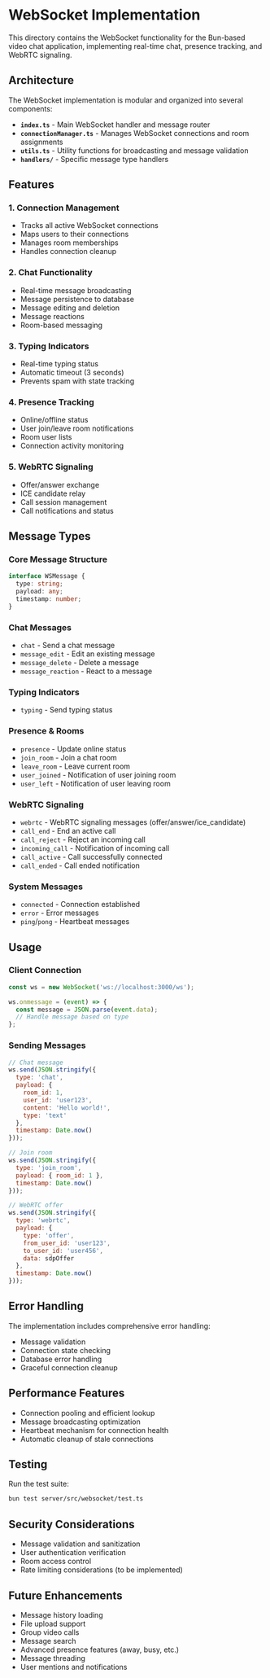 # WebSocket Implementation

This directory contains the WebSocket functionality for the Bun-based video chat application, implementing real-time chat, presence tracking, and WebRTC signaling.

## Architecture

The WebSocket implementation is modular and organized into several components:

- **`index.ts`** - Main WebSocket handler and message router
- **`connectionManager.ts`** - Manages WebSocket connections and room assignments
- **`utils.ts`** - Utility functions for broadcasting and message validation
- **`handlers/`** - Specific message type handlers

## Features

### 1. Connection Management
- Tracks all active WebSocket connections
- Maps users to their connections
- Manages room memberships
- Handles connection cleanup

### 2. Chat Functionality
- Real-time message broadcasting
- Message persistence to database
- Message editing and deletion
- Message reactions
- Room-based messaging

### 3. Typing Indicators
- Real-time typing status
- Automatic timeout (3 seconds)
- Prevents spam with state tracking

### 4. Presence Tracking
- Online/offline status
- User join/leave room notifications
- Room user lists
- Connection activity monitoring

### 5. WebRTC Signaling
- Offer/answer exchange
- ICE candidate relay
- Call session management
- Call notifications and status

## Message Types

### Core Message Structure
```typescript
interface WSMessage {
  type: string;
  payload: any;
  timestamp: number;
}
```

### Chat Messages
- `chat` - Send a chat message
- `message_edit` - Edit an existing message
- `message_delete` - Delete a message
- `message_reaction` - React to a message

### Typing Indicators
- `typing` - Send typing status

### Presence & Rooms
- `presence` - Update online status
- `join_room` - Join a chat room
- `leave_room` - Leave current room
- `user_joined` - Notification of user joining room
- `user_left` - Notification of user leaving room

### WebRTC Signaling
- `webrtc` - WebRTC signaling messages (offer/answer/ice_candidate)
- `call_end` - End an active call
- `call_reject` - Reject an incoming call
- `incoming_call` - Notification of incoming call
- `call_active` - Call successfully connected
- `call_ended` - Call ended notification

### System Messages
- `connected` - Connection established
- `error` - Error messages
- `ping`/`pong` - Heartbeat messages

## Usage

### Client Connection
```javascript
const ws = new WebSocket('ws://localhost:3000/ws');

ws.onmessage = (event) => {
  const message = JSON.parse(event.data);
  // Handle message based on type
};
```

### Sending Messages
```javascript
// Chat message
ws.send(JSON.stringify({
  type: 'chat',
  payload: {
    room_id: 1,
    user_id: 'user123',
    content: 'Hello world!',
    type: 'text'
  },
  timestamp: Date.now()
}));

// Join room
ws.send(JSON.stringify({
  type: 'join_room',
  payload: { room_id: 1 },
  timestamp: Date.now()
}));

// WebRTC offer
ws.send(JSON.stringify({
  type: 'webrtc',
  payload: {
    type: 'offer',
    from_user_id: 'user123',
    to_user_id: 'user456',
    data: sdpOffer
  },
  timestamp: Date.now()
}));
```

## Error Handling

The implementation includes comprehensive error handling:
- Message validation
- Connection state checking
- Database error handling
- Graceful connection cleanup

## Performance Features

- Connection pooling and efficient lookup
- Message broadcasting optimization
- Heartbeat mechanism for connection health
- Automatic cleanup of stale connections

## Testing

Run the test suite:
```bash
bun test server/src/websocket/test.ts
```

## Security Considerations

- Message validation and sanitization
- User authentication verification
- Room access control
- Rate limiting considerations (to be implemented)

## Future Enhancements

- Message history loading
- File upload support
- Group video calls
- Message search
- Advanced presence features (away, busy, etc.)
- Message threading
- User mentions and notifications